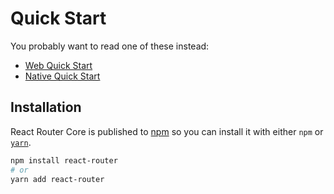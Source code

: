 # Quick Start

You probably want to read one of these instead:

- [Web Quick Start](../../../react-router-dom/docs/guides/quick-start.md)
- [Native Quick Start](../../../react-router-native/docs/guides/quick-start.md)

## Installation

React Router Core is published to [npm](https://npm.im/react-router) so you can install it with either `npm` or [`yarn`](https://yarnpkg.com).

```sh
npm install react-router
# or
yarn add react-router
```
